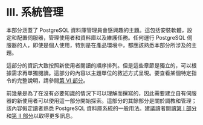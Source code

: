 # III. 系統管理

本部分涵蓋了 PostgreSQL 資料庫管理員會感興趣的主題。這包括安裝軟體，設定和配置伺服器，管理使用者和資料庫以及維護任務。任何運行 PostgreSQL 伺服器的人，即使是個人使用，特別是在產品環境中，都應該熟悉本部分所涉及的主題。

這部分的資訊大致按照新使用者閱讀的順序排列。但是這些章節是獨立的，可以根據需求再單獨閱讀。這部分的內容以主題單位的敘述方式呈現。要查看某個特定指令的完整說明，請參閱[第 VI 部分](../reference/)。

前幾章是為了在沒有必要知識的情況下可以理解而撰寫的，因此需要建立自有伺服器的新使用者可以使用這一部分開始探索。這部分的其餘部分是關於調教和管理；該內容假定讀者熟悉 PostgreSQL 資料庫系統的一般用法。建議讀者閱讀[第 I 部分](../tutorial/)和[第 II 部分](../the-sql-language/)以取得更多訊息。
